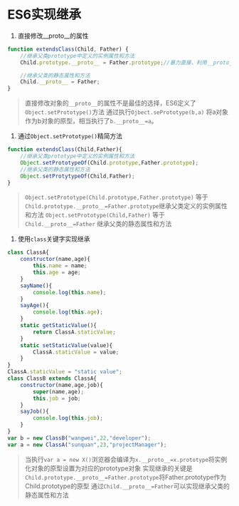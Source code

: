 # ES6实现继承
1. 直接修改__proto__的属性
```javascript
function extendsClass(Child, Father) {
    //继承父类prototype中定义的实例属性和方法
    Child.prototype.__proto__ = Father.prototype;//暴力直接，利用__proto__属性设置对象的原型

    //继承父类的静态属性和方法
    Child.__proto__ = Father;
} 
```
> 直接修改对象的`__proto__`的属性不是最佳的选择，ES6定义了`Object.setPrototype()`方法
> 通过执行`Ojbect.sePrototype(b,a)` 将a对象作为b对象的原型，相当执行了`b.__proto__=a`。
1. 通过`Object.setPrototype()`精简方法
```javascript
function extendsClass(Child,Father){
    //继承父类prototype中定义的实例属性和方法
    Object.setPrototypeOf(Child.prototype,Father.prototype);
    //继承父类的静态属性和方法
    Object.setProtytypeOf(Child,Father);
}
```
> `Object.setPrototype(Child.prototype,Father.prototype)` 等于 `Child.prototype.__proto__=Father.prototype`继承父类定义的实例属性和方法
> `Object.setPrototype(Child,Father)` 等于 `Child.__proto__=Father` 继承父类的静态属性和方法

1. 使用`class`关键字实现继承
```javascript
class ClassA{
    constructor(name,age){
        this.name = name;
        this.age = age;
    }
    sayName(){
        console.log(this.name);
    } 
    sayAge(){
        console.log(this.age);
    }
    static getStaticValue(){
        return ClassA.staticValue;
    }
    static setStaticValue(value){
        ClassA.staticValue = value;
    } 
}
ClassA.staticValue = "static value";
class ClassB extends ClassA{
    constructor(name,age,job){
        super(name,age);
        this.job = job;
    }
    sayJob(){
        console.log(this.job);
    }
}
var b = new ClassB("wangwei",22,"developer");
var a = new ClassA("sunquan",23,"projectManager");

```
> 当执行`var a = new X()`浏览器会编译为`x.__proto__=x.prototype`将实例化对象的原型设置为对应的prototype对象
> 实现继承的关键是`Child.prototype.__proto__=Father.prototype`将Father.prototype作为Child.prototype的原型
> 通过`Child.__proto__=Father`可以实现继承父类的静态属性和方法
